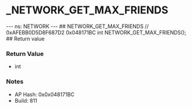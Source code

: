 # _NETWORK_GET_MAX_FRIENDS

--- ns: NETWORK --- ## NETWORK_GET_MAX_FRIENDS  // 0xAFEBB0D5D8F687D2 0x048171BC int NETWORK_GET_MAX_FRIENDS();  ## Return value

### Return Value
* int

### Notes
* AP Hash: 0x0x048171BC
* Build: 811

